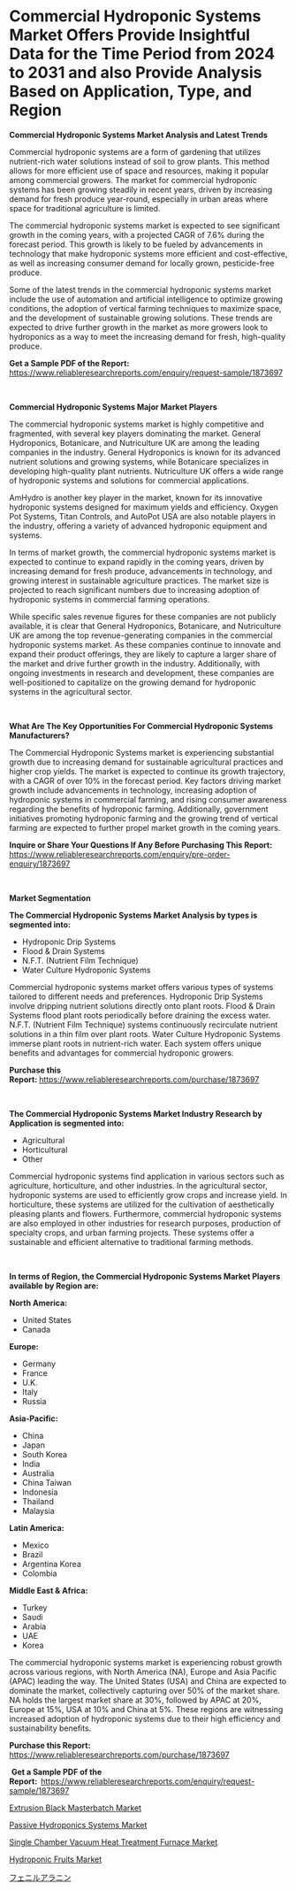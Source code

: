 <p><h1>Commercial Hydroponic Systems Market Offers Provide Insightful Data for the Time Period from 2024 to 2031 and also Provide Analysis Based on Application, Type, and Region</h1></p><p><strong>Commercial Hydroponic Systems Market Analysis and Latest Trends</strong></p>
<p><p>Commercial hydroponic systems are a form of gardening that utilizes nutrient-rich water solutions instead of soil to grow plants. This method allows for more efficient use of space and resources, making it popular among commercial growers. The market for commercial hydroponic systems has been growing steadily in recent years, driven by increasing demand for fresh produce year-round, especially in urban areas where space for traditional agriculture is limited.</p><p>The commercial hydroponic systems market is expected to see significant growth in the coming years, with a projected CAGR of 7.6% during the forecast period. This growth is likely to be fueled by advancements in technology that make hydroponic systems more efficient and cost-effective, as well as increasing consumer demand for locally grown, pesticide-free produce.</p><p>Some of the latest trends in the commercial hydroponic systems market include the use of automation and artificial intelligence to optimize growing conditions, the adoption of vertical farming techniques to maximize space, and the development of sustainable growing solutions. These trends are expected to drive further growth in the market as more growers look to hydroponics as a way to meet the increasing demand for fresh, high-quality produce.</p></p>
<p><strong>Get a Sample PDF of the Report:&nbsp;</strong> <a href="https://www.reliableresearchreports.com/enquiry/request-sample/1873697">https://www.reliableresearchreports.com/enquiry/request-sample/1873697</a></p>
<p>&nbsp;</p>
<p><strong>Commercial Hydroponic Systems Major Market Players</strong></p>
<p><p>The commercial hydroponic systems market is highly competitive and fragmented, with several key players dominating the market. General Hydroponics, Botanicare, and Nutriculture UK are among the leading companies in the industry. General Hydroponics is known for its advanced nutrient solutions and growing systems, while Botanicare specializes in developing high-quality plant nutrients. Nutriculture UK offers a wide range of hydroponic systems and solutions for commercial applications.</p><p>AmHydro is another key player in the market, known for its innovative hydroponic systems designed for maximum yields and efficiency. Oxygen Pot Systems, Titan Controls, and AutoPot USA are also notable players in the industry, offering a variety of advanced hydroponic equipment and systems.</p><p>In terms of market growth, the commercial hydroponic systems market is expected to continue to expand rapidly in the coming years, driven by increasing demand for fresh produce, advancements in technology, and growing interest in sustainable agriculture practices. The market size is projected to reach significant numbers due to increasing adoption of hydroponic systems in commercial farming operations.</p><p>While specific sales revenue figures for these companies are not publicly available, it is clear that General Hydroponics, Botanicare, and Nutriculture UK are among the top revenue-generating companies in the commercial hydroponic systems market. As these companies continue to innovate and expand their product offerings, they are likely to capture a larger share of the market and drive further growth in the industry. Additionally, with ongoing investments in research and development, these companies are well-positioned to capitalize on the growing demand for hydroponic systems in the agricultural sector.</p></p>
<p>&nbsp;</p>
<p><strong>What Are The Key Opportunities For Commercial Hydroponic Systems Manufacturers?</strong></p>
<p><p>The Commercial Hydroponic Systems market is experiencing substantial growth due to increasing demand for sustainable agricultural practices and higher crop yields. The market is expected to continue its growth trajectory, with a CAGR of over 10% in the forecast period. Key factors driving market growth include advancements in technology, increasing adoption of hydroponic systems in commercial farming, and rising consumer awareness regarding the benefits of hydroponic farming. Additionally, government initiatives promoting hydroponic farming and the growing trend of vertical farming are expected to further propel market growth in the coming years.</p></p>
<p><strong>Inquire or Share Your Questions If Any Before Purchasing This Report:</strong> <a href="https://www.reliableresearchreports.com/enquiry/pre-order-enquiry/1873697">https://www.reliableresearchreports.com/enquiry/pre-order-enquiry/1873697</a></p>
<p>&nbsp;</p>
<p><strong>Market Segmentation</strong></p>
<p><strong>The Commercial Hydroponic Systems Market Analysis by types is segmented into:</strong></p>
<p><ul><li>Hydroponic Drip Systems</li><li>Flood & Drain Systems</li><li>N.F.T. (Nutrient Film Technique)</li><li>Water Culture Hydroponic Systems</li></ul></p>
<p><p>Commercial hydroponic systems market offers various types of systems tailored to different needs and preferences. Hydroponic Drip Systems involve dripping nutrient solutions directly onto plant roots. Flood & Drain Systems flood plant roots periodically before draining the excess water. N.F.T. (Nutrient Film Technique) systems continuously recirculate nutrient solutions in a thin film over plant roots. Water Culture Hydroponic Systems immerse plant roots in nutrient-rich water. Each system offers unique benefits and advantages for commercial hydroponic growers.</p></p>
<p><strong>Purchase this Report:&nbsp;</strong><a href="https://www.reliableresearchreports.com/purchase/1873697">https://www.reliableresearchreports.com/purchase/1873697</a></p>
<p>&nbsp;</p>
<p><strong>The Commercial Hydroponic Systems Market Industry Research by Application is segmented into:</strong></p>
<p><ul><li>Agricultural</li><li>Horticultural</li><li>Other</li></ul></p>
<p><p>Commercial hydroponic systems find application in various sectors such as agriculture, horticulture, and other industries. In the agricultural sector, hydroponic systems are used to efficiently grow crops and increase yield. In horticulture, these systems are utilized for the cultivation of aesthetically pleasing plants and flowers. Furthermore, commercial hydroponic systems are also employed in other industries for research purposes, production of specialty crops, and urban farming projects. These systems offer a sustainable and efficient alternative to traditional farming methods.</p></p>
<p>&nbsp;</p>
<p><strong>In terms of Region, the Commercial Hydroponic Systems Market Players available by Region are:</strong></p>
<p>
    <p> <strong> North America: </strong>
        <ul>
            <li>United States</li>
            <li>Canada</li>
        </ul>
        </p> 
    <p> <strong> Europe: </strong>
        <ul>
            <li>Germany</li>
            <li>France</li>
            <li>U.K.</li>
            <li>Italy</li>
            <li>Russia</li>
        </ul>
        </p> 
    <p> <strong> Asia-Pacific: </strong>
        <ul>
            <li>China</li>
            <li>Japan</li>
            <li>South Korea</li>
            <li>India</li>
            <li>Australia</li>
            <li>China Taiwan</li>
            <li>Indonesia</li>
            <li>Thailand</li>
            <li>Malaysia</li>
        </ul>
        </p> 
    <p> <strong> Latin America: </strong>
        <ul>
            <li>Mexico</li>
            <li>Brazil</li>
            <li>Argentina Korea</li>
            <li>Colombia</li>
        </ul>
        </p> 
    <p> <strong> Middle East & Africa: </strong>
        <ul>
            <li>Turkey</li>
            <li>Saudi</li>
            <li>Arabia</li>
            <li>UAE</li>
            <li>Korea</li>
        </ul>
    </p>
    </p>
<p><p>The commercial hydroponic systems market is experiencing robust growth across various regions, with North America (NA), Europe and Asia Pacific (APAC) leading the way. The United States (USA) and China are expected to dominate the market, collectively capturing over 50% of the market share. NA holds the largest market share at 30%, followed by APAC at 20%, Europe at 15%, USA at 10% and China at 5%. These regions are witnessing increased adoption of hydroponic systems due to their high efficiency and sustainability benefits.</p></p>
<p><strong>Purchase this Report: </strong><a href="https://www.reliableresearchreports.com/purchase/1873697">https://www.reliableresearchreports.com/purchase/1873697</a></p>
<p>&nbsp;<strong>Get a Sample PDF of the Report:&nbsp;&nbsp;</strong><a href="https://www.reliableresearchreports.com/enquiry/request-sample/1873697">https://www.reliableresearchreports.com/enquiry/request-sample/1873697</a></p>
<p><strong></strong></p>
<p><p><a href="https://issuu.com/reportprime-2/docs/extrusion-black-masterbatch-market-size-2030.pptx">Extrusion Black Masterbatch Market</a></p><p><a href="https://github.com/biheemgalvinlouises6hokrh3h/Market-Research-Report-List-1/blob/main/passive-hydroponics-systems-market.md">Passive Hydroponics Systems Market</a></p><p><a href="https://issuu.com/reportprime-2/docs/single-chamber-vacuum-heat-treatment-furnace-marke">Single Chamber Vacuum Heat Treatment Furnace Market</a></p><p><a href="https://github.com/guneycigdem35/Market-Research-Report-List-2/blob/main/hydroponic-fruits-market.md">Hydroponic Fruits Market</a></p><p><a href="https://medium.com/@rosario_ramirez1996/%E3%83%95%E3%82%A7%E3%83%8B%E3%83%AB%E3%82%A2%E3%83%A9%E3%83%8B%E3%83%B3%E5%B8%82%E5%A0%B4%E8%AA%BF%E6%9F%BB%E3%83%AC%E3%83%9D%E3%83%BC%E3%83%88-%E3%81%9D%E3%81%AE%E6%AD%B4%E5%8F%B2%E3%81%A82024%E5%B9%B4%E3%81%8B%E3%82%892031%E5%B9%B4%E3%81%AE%E4%BA%88%E6%B8%AC-fd0c87126498">フェニルアラニン</a></p></p>